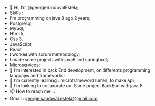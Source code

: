 - 👋 Hi, I’m @georgeSandovalEstela;
-  Skills : 
-  I'm programming on java 8 ago 2 years;
-  Postgresql;
-  MySql,
-  Html 5,
-  Css 3,
-  JavaScript,
-  React
-  I worked with scrum methodology;
-  I made some projects with java8 and springboot;
-  Microservices;
- 👀 I’m interested in back End development, on differents programming languajes and frameworks;
- 🌱 I’m currently learning : microframeword lumen, to make Api;
- 💞️ I’m looking to collaborate on: Some project BackEnd with java 8
- 📫 How to reach me ...
-  Gmail : george.sandoval.estela@gmail.com;

<!---
georgeSandovalEstela/georgeSandovalEstela is a ✨ special ✨ repository because its `README.md` (this file) appears on your GitHub profile.
You can click the Preview link to take a look at your changes.
--->
